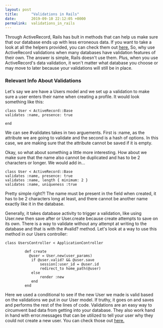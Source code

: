 ```yaml
---
layout: post
title:      "Validations in Rails"
date:       2019-09-10 22:12:05 +0000
permalink:  validations_in_rails
---
```



Through ActiveRecord, Rails has bult in methods that can help us make sure that our database ends up with less erroneous data.  If you want to take a look at all the helpers provided, you can check them out [here.](https://guides.rubyonrails.org/active_record_validations.html#validation-helpers) So, why use ActiveRecord validations when many databases have validation features of their own.  The answer is simple, Rails doesn't use them. Plus, when you use ActiveRecord's data validation, it won't matter what database you choose or may move to later because your validations will still be in place.

### Relevant Info About Validations

Let's say we are have a Users model and we set up a validation to make sure a user enters their name when creating a profile.  It would look something like this:
```
class User < ActiveRecord::Base
validates :name, presence: true

end
```
We can see #validates takes in two arguements.  First is :name, as the attribute we are going to validate and the second is a hash of options. In this case, we are making sure that the attribute cannot be saved if it is empty.

Okay, so what about something a little more interesting.  How about we make sure that the name also cannot be duplicated and has to be 2 characters or longer.  We would add in...

```
class User < ActiveRecord::Base
validates :name, presence: true
validates :name, length { minimum: 2 }
validates :name, uniqueness :true
```
Pretty simple right?! The name must be present in the field when created, it has to be 2 characters long at least, and there cannot be another name exactly like it in the database.

Generally, it takes database activity to trigger a validation, like using User.new then save after or User.create because create attempts to save on its own.  There is a way to validate without any attempt at writing to the database and that is with the #valid? method.  Let's look at a way to use this method in our Users controller:

```
class UsersController < ApplicationController
     
		 def create
		   @user = User.new(user_params)
		    if @user.valid? && @user.save
				session[:user_id = @user.id
				redirect_to home_path(@user)
			else
				render :new
			end
		 end
```

Here we used a conditional to see if the new User we made is valid based on the validations we put in our User model. 
If truthy, it goes on and saves and performs the rest of the lines of code. Validations are an easy way to circumvent bad data from getting into your database. They also work hand in hand with error.messages that can be utilized to tell your user why they could not create a new user. You can check those out [here.](htthttps://guides.rubyonrails.org/active_record_validations.html#working-with-validation-errorsp://)







